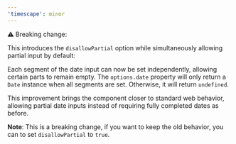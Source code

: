 ```yaml
---
'timescape': minor
---
```


⚠️ Breaking change:

This introduces the `disallowPartial` option while simultaneously allowing partial input by default:

Each segment of the date input can now be set independently, allowing certain parts to remain empty. The `options.date` property will only return a `Date` instance when all segments are set. Otherwise, it will return `undefined`.

This improvement brings the component closer to standard web behavior, allowing partial date inputs instead of requiring fully completed dates as before.

**Note**: This is a breaking change, if you want to keep the old behavior, you can to set `disallowPartial` to `true`.
